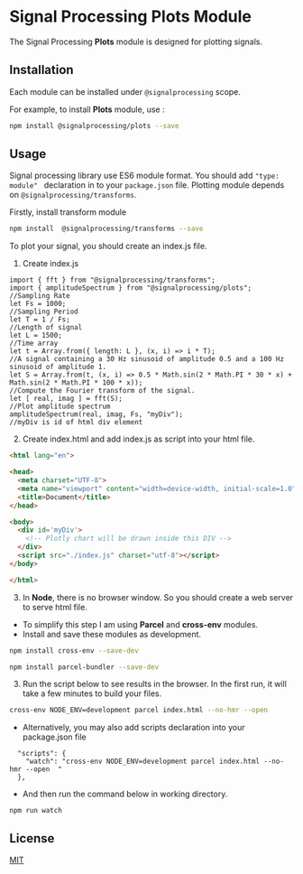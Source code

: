 # Signal Processing Plots Module

The Signal Processing **Plots** module is designed for plotting signals.
## Installation

Each module can be installed under ```@signalprocessing``` scope.

For example, to install **Plots** module, use :


```bash
npm install @signalprocessing/plots --save
```
## Usage

Signal processing library use ES6 module format. You should add ```"type: module" ``` declaration in to your ```package.json``` file. Plotting module depends on ```@signalprocessing/transforms```.

Firstly, install transform module
```bash
npm install  @signalprocessing/transforms --save
```
To plot your signal, you should create an index.js file.
1. Create index.js
```node
import { fft } from "@signalprocessing/transforms";
import { amplitudeSpectrum } from "@signalprocessing/plots";
//Sampling Rate
let Fs = 1000;
//Sampling Period
let T = 1 / Fs;
//Length of signal
let L = 1500;
//Time array
let t = Array.from({ length: L }, (x, i) => i * T);
//A signal containing a 30 Hz sinusoid of amplitude 0.5 and a 100 Hz sinusoid of amplitude 1.
let S = Array.from(t, (x, i) => 0.5 * Math.sin(2 * Math.PI * 30 * x) + Math.sin(2 * Math.PI * 100 * x));
//Compute the Fourier transform of the signal.
let [ real, imag ] = fft(S);
//Plot amplitude spectrum 
amplitudeSpectrum(real, imag, Fs, "myDiv");
//myDiv is id of html div element
```
2. Create index.html and add index.js as script into your html file.
```html
<html lang="en">

<head>
  <meta charset="UTF-8">
  <meta name="viewport" content="width=device-width, initial-scale=1.0">
  <title>Document</title>
</head>

<body>
  <div id='myDiv'>
    <!-- Plotly chart will be drawn inside this DIV -->
  </div>
  <script src="./index.js" charset="utf-8"></script>
</body>

</html>
```
3. In **Node**, there is no browser window. So you should create a web server to serve html file.

- To simplify this step I am using **Parcel** and **cross-env** modules. 
- Install and save these modules as development.


```bash 
npm install cross-env --save-dev
```
```bash 
npm install parcel-bundler --save-dev
```
3. Run the script below to see results in the browser. In the first run, it will take a few minutes to build your files.
```bash 
cross-env NODE_ENV=development parcel index.html --no-hmr --open
```
- Alternatively, you may also add scripts declaration into your package.json file 
```node
  "scripts": {
    "watch": "cross-env NODE_ENV=development parcel index.html --no-hmr --open  "
  },
```
- And then run the command below in working directory.
```node
npm run watch
```


## License
[MIT](https://choosealicense.com/licenses/mit/)
